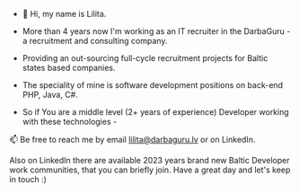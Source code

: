 - 👋 Hi, my name is Lilita.
- More than 4 years now I'm working as an IT recruiter in the DarbaGuru - a recruitment and consulting company.

- Providing an out-sourcing full-cycle recruitment projects for Baltic states based companies.
- The speciality of mine is software development positions on back-end PHP, Java, C#.

- So if You are a middle level (2+ years of experience) Developer working with these technologies - 

📫 Be free to reach me by email lilita@darbaguru.lv or on LinkedIn. 

Also on LinkedIn there are available 2023 years brand new Baltic Developer work communities, that you can briefly join.
Have a great day and let's keep in touch :) 
